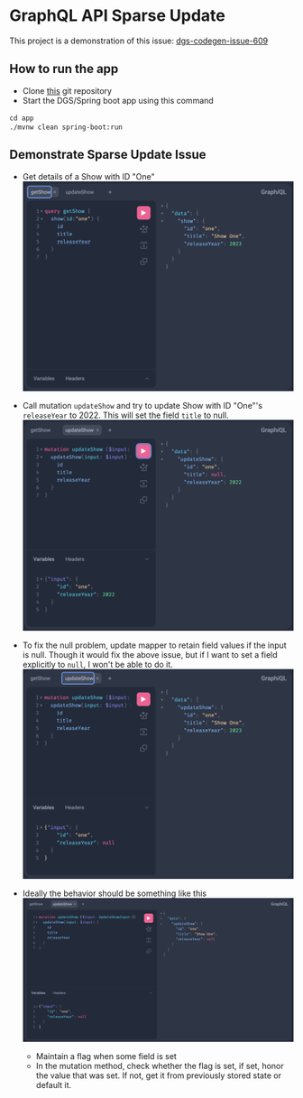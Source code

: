# GraphQL API Sparse Update
This project is a demonstration of this issue: [dgs-codegen-issue-609](https://github.com/Netflix/dgs-codegen/issues/609)


## How to run the app
* Clone [this](https://github.com/ramapalani/sparseupdate) git repository 
* Start the DGS/Spring boot app using this command
```
cd app
./mvnw clean spring-boot:run
```

## Demonstrate Sparse Update Issue
* Get details of a Show with ID "One"
![getShow GraphQL Query](./images/getShow.png)

* Call mutation `updateShow` and try to update Show with ID "One"'s `releaseYear` to 2022.  This will set the field `title` to null. 
![updateShow Mutation using simple mapper](./images/updateShowSimpleMapper.png)

* To fix the null problem, update mapper to retain field values if the input is null.  Though it would fix the above issue, but if I want to set a field explicitly to `null`, I won't be able to do it. 
![updateShow Mutation using ignore Null mapper](./images/updateShowIgnoreNullMapper.png)

* Ideally the behavior should be something like this
![Correct Behavior](./images/correctBehavior.png)
  * Maintain a flag when some field is set
  * In the mutation method, check whether the flag is set, if set, honor the value that was set.  If not, get it from previously stored state or default it.